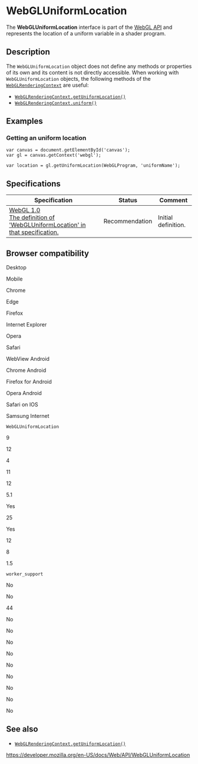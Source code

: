 WebGLUniformLocation
====================

The **WebGLUniformLocation** interface is part of the [WebGL API](webgl_api) and represents the location of a uniform variable in a shader program.

Description
-----------

The `WebGLUniformLocation` object does not define any methods or properties of its own and its content is not directly accessible. When working with `WebGLUniformLocation` objects, the following methods of the [`WebGLRenderingContext`](webglrenderingcontext) are useful:

-   [`WebGLRenderingContext.getUniformLocation()`](webglrenderingcontext/getuniformlocation)
-   [`WebGLRenderingContext.uniform()`](webglrenderingcontext/uniform)

Examples
--------

### Getting an uniform location

    var canvas = document.getElementById('canvas');
    var gl = canvas.getContext('webgl');

    var location = gl.getUniformLocation(WebGLProgram, 'uniformName');

Specifications
--------------

<table><thead><tr class="header"><th>Specification</th><th>Status</th><th>Comment</th></tr></thead><tbody><tr class="odd"><td><a href="https://www.khronos.org/registry/webgl/specs/latest/1.0/#5.10">WebGL 1.0<br />
<span class="small">The definition of 'WebGLUniformLocation' in that specification.</span></a></td><td><span class="spec-rec">Recommendation</span></td><td>Initial definition.</td></tr></tbody></table>

Browser compatibility
---------------------

Desktop

Mobile

Chrome

Edge

Firefox

Internet Explorer

Opera

Safari

WebView Android

Chrome Android

Firefox for Android

Opera Android

Safari on IOS

Samsung Internet

`WebGLUniformLocation`

9

12

4

11

12

5.1

Yes

25

Yes

12

8

1.5

`worker_support`

No

No

44

No

No

No

No

No

No

No

No

No

See also
--------

-   [`WebGLRenderingContext.getUniformLocation()`](webglrenderingcontext/getuniformlocation)

<a href="https://developer.mozilla.org/en-US/docs/Web/API/WebGLUniformLocation" class="_attribution-link">https://developer.mozilla.org/en-US/docs/Web/API/WebGLUniformLocation</a>
